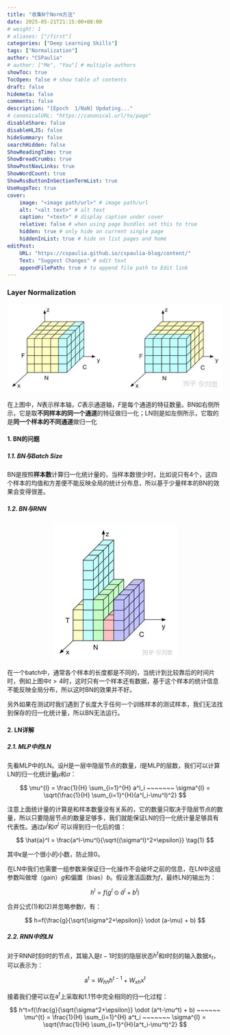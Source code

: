 ```yaml
---
title: "收集N个Norm方法"
date: 2025-05-21T21:15:00+08:00
# weight: 1
# aliases: ["/first"]
categories: ["Deep Learning Skills"]
tags: ["Normalization"]
author: "CSPaulia"
# author: ["Me", "You"] # multiple authors
showToc: true
TocOpen: false # show table of contents
draft: false
hidemeta: false
comments: false
description: "[Epoch  1/NaN] Updating..."
# canonicalURL: "https://canonical.url/to/page"
disableShare: false
disableHLJS: false
hideSummary: false
searchHidden: false
ShowReadingTime: true
ShowBreadCrumbs: true
ShowPostNavLinks: true
ShowWordCount: true
ShowRssButtonInSectionTermList: true
UseHugoToc: true
cover:
    image: "<image path/url>" # image path/url
    alt: "<alt text>" # alt text
    caption: "<text>" # display caption under cover
    relative: false # when using page bundles set this to true
    hidden: true # only hide on current single page
    hiddenInList: true # hide on list pages and home
editPost:
    URL: "https://cspaulia.github.io/cspaulia-blog/content/"
    Text: "Suggest Changes" # edit text
    appendFilePath: true # to append file path to Edit link
---
```


### Layer Normalization

<p align="center">
  <img src="LNvsBN.jpg" alt="LNvsBN" />
</p>

在上图中，$N$表示样本轴，$C$表示通道轴，$F$是每个通道的特征数量。BN如右侧所示，它是取**不同样本的同一个通道**的特征做归一化；LN则是如左侧所示，它取的是**同一个样本的不同通道**做归一化

#### 1. BN的问题

##### 1.1. BN与Batch Size

BN是按照**样本数**计算归一化统计量的，当样本数很少时，比如说只有4个，这四个样本的均值和方差便不能反映全局的统计分布息，所以基于少量样本的BN的效果会变得很差。

##### 1.2. BN与RNN

<p align="center">
  <img src="RNN.jpg" alt="RNN" />
</p>

在一个batch中，通常各个样本的长度都是不同的，当统计到比较靠后的时间片时，例如上图中$t>4$时，这时只有一个样本还有数据，基于这个样本的统计信息不能反映全局分布，所以这时BN的效果并不好。

另外如果在测试时我们遇到了长度大于任何一个训练样本的测试样本，我们无法找到保存的归一化统计量，所以BN无法运行。

#### 2. LN详解

##### 2.1. MLP中的LN

先看MLP中的LN。设$H$是一层中隐层节点的数量，$l$是MLP的层数，我们可以计算LN的归一化统计量$\mu$和$\sigma$：

$$
\mu^{l} = \frac{1}{H} \sum_{i=1}^{H} a^l_i ~~~~~~~
\sigma^{l} = \sqrt{\frac{1}{H} \sum_{i=1}^{H}(a^l_i-\mu^l)^2}
$$

注意上面统计量的计算是和样本数量没有关系的，它的数量只取决于隐层节点的数量，所以只要隐层节点的数量足够多，我们就能保证LN的归一化统计量足够具有代表性。通过$\mu^{l}$和$\sigma^{l}$
可以得到归一化后的值：

$$
\hat{a}^l = \frac{a^l-\mu^l}{\sqrt{(\sigma^l)^2+\epsilon}} \tag{1}
$$

其中$\epsilon$是一个很小的小数，防止除0。

在LN中我们也需要一组参数来保证归一化操作不会破坏之前的信息，在LN中这组参数叫做增（gain）$g$和偏置（bias）$b$。假设激活函数为$f$，最终LN的输出为：

$$
h^l = f(g^l \odot \hat{a}^l + b^l) \tag{2}
$$

合并公式(1)和(2)并忽略参数$l$，有：

$$
h=f(\frac{g}{\sqrt{\sigma^2+\epsilon}} \odot (a-\mu) + b)
$$

##### 2.2. RNN中的LN

对于RNN时刻$t$时的节点，其输入是$t-1$时刻的隐层状态$h^t$和$t$时刻的输入数据$\text{x}_t$，可以表示为：

$$
\text{a}^t = W_{hh}h^{t-1}+W_{xh}\text{x}^{t}
$$

接着我们便可以在$\text{a}^t$上采取和1.1节中完全相同的归一化过程：

$$
h^t=f(\frac{g}{\sqrt{\sigma^2+\epsilon}} \odot (a^t-\mu^t) + b) ~~~~~~
\mu^{t} = \frac{1}{H} \sum_{i=1}^{H} a^t_i ~~~~~~~
\sigma^{l} = \sqrt{\frac{1}{H} \sum_{i=1}^{H}(a^t_i-\mu^t)^2}
$$


